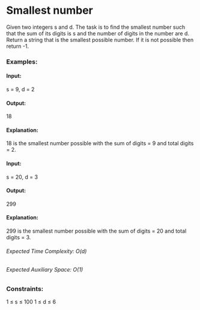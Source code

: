 # Smallest number
Given two integers s and d. The task is to find the smallest number such that the sum of its digits is s and the number of digits in the number are d. Return a string that is the smallest possible number. If it is not possible then return -1.

### Examples:
#### Input: 
s = 9, d = 2
#### Output:
18 
#### Explanation:
18 is the smallest number possible with the sum of digits = 9 and total digits = 2.

#### Input:
s = 20, d = 3 
#### Output:
299 
#### Explanation: 
299 is the smallest number possible with the sum of digits = 20 and total digits = 3.

###### Expected Time Complexity: O(d)
###### Expected Auxiliary Space: O(1)

### Constraints:
1 ≤ s ≤ 100
1 ≤ d ≤ 6

